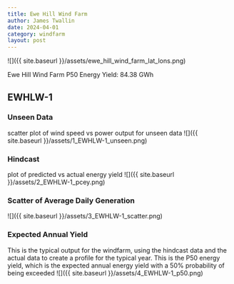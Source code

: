 ```yaml
---
title: Ewe Hill Wind Farm
author: James Twallin
date: 2024-04-01
category: windfarm
layout: post
---
```

![]({{ site.baseurl }}/assets/ewe_hill_wind_farm_lat_lons.png)

Ewe Hill Wind Farm P50 Energy Yield: 84.38 GWh

EWHLW-1
-------------
### Unseen Data 
scatter plot of wind speed vs power output for unseen data
![]({{ site.baseurl }}/assets/1_EWHLW-1_unseen.png)
### Hindcast 
plot of predicted vs actual energy yield
![]({{ site.baseurl }}/assets/2_EWHLW-1_pcey.png)
### Scatter of Average Daily Generation 

![]({{ site.baseurl }}/assets/3_EWHLW-1_scatter.png)
### Expected Annual Yield 
This is the typical output for the windfarm, using the hindcast data and the actual data to create a profile for the typical year. This is the P50 energy yield, which is the expected annual energy yield with a 50% probability of being exceeded
![]({{ site.baseurl }}/assets/4_EWHLW-1_p50.png)

